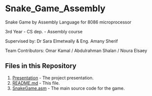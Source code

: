 # Snake_Game_Assembly
Snake Game by Assembly Language for 8086 microprocessor

3rd Year - CS dep. - Assembly course

Supervised by: Dr Sara Elmetwally & Eng. Amany Sherif

Team Contributors: Omar Kamal / Abdulrahman Shalan / Noura Elsaey

## Files in this Repository
1. [Presentation](./Presentation) - The project presentation.
2. [README.md](./README.md) - This file.
3. [SnakeGame.asm](./SnakeGame.asm) - The main source code for the game.
